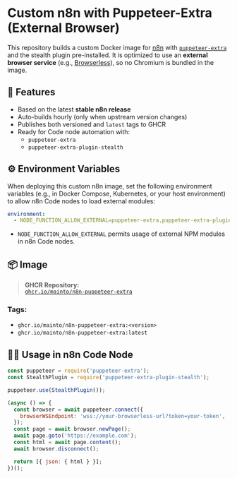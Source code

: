 # Custom n8n with Puppeteer-Extra (External Browser)

This repository builds a custom Docker image for [n8n](https://n8n.io) with [`puppeteer-extra`](https://github.com/berstend/puppeteer-extra) and the stealth plugin pre-installed. It is optimized to use an **external browser service** (e.g., [Browserless](https://www.browserless.io/)), so no Chromium is bundled in the image.

## 🔧 Features

- Based on the latest **stable n8n release**
- Auto-builds hourly (only when upstream version changes)
- Publishes both versioned and `latest` tags to GHCR
- Ready for Code node automation with:
  - `puppeteer-extra`
  - `puppeteer-extra-plugin-stealth`

## ⚙️ Environment Variables

When deploying this custom n8n image, set the following environment variables (e.g., in Docker Compose, Kubernetes, or your host environment) to allow n8n Code nodes to load external modules:

```yaml
environment:
  - NODE_FUNCTION_ALLOW_EXTERNAL=puppeteer-extra,puppeteer-extra-plugin-stealth
```

* `NODE_FUNCTION_ALLOW_EXTERNAL` permits usage of external NPM modules in n8n Code nodes.


## 📦 Image

> **GHCR Repository:**  
> [`ghcr.io/mainto/n8n-puppeteer-extra`](https://ghcr.io/mainto/n8n-puppeteer-extra)

### Tags:

- `ghcr.io/mainto/n8n-puppeteer-extra:<version>`
- `ghcr.io/mainto/n8n-puppeteer-extra:latest`

## 🧑‍💻 Usage in n8n Code Node

```javascript
const puppeteer = require('puppeteer-extra');
const StealthPlugin = require('puppeteer-extra-plugin-stealth');

puppeteer.use(StealthPlugin());

(async () => {
  const browser = await puppeteer.connect({
    browserWSEndpoint: 'wss://your-browserless-url?token=your-token',
  });
  const page = await browser.newPage();
  await page.goto('https://example.com');
  const html = await page.content();
  await browser.disconnect();

  return [{ json: { html } }];
})();
